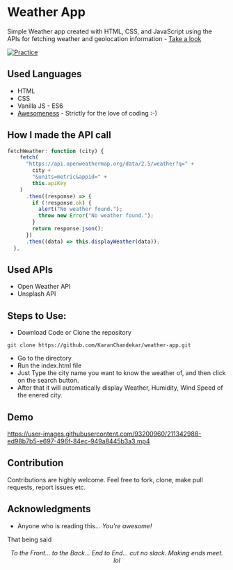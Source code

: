 # Weather App

Simple Weather app created with HTML, CSS, and JavaScript using the APIs for fetching weather and geolocation information - [Take a look](https://weather-app-karanchandekar.vercel.app/)

[![Practice](https://img.shields.io/badge/Practice-HTML/CSS/JS-orange.svg)](https://weather-app-karanchandekar.vercel.app)

## Used Languages

- HTML
- CSS
- Vanilla JS - ES6
- [Awesomeness](https://www.wikihow.com/Love-Programming) - Strictly for the love of coding :-)

## How I made the API call

```javascript
fetchWeather: function (city) {
    fetch(
      "https://api.openweathermap.org/data/2.5/weather?q=" +
        city +
        "&units=metric&appid=" +
        this.apiKey
    )
      .then((response) => {
        if (!response.ok) {
          alert("No weather found.");
          throw new Error("No weather found.");
        }
        return response.json();
      })
      .then((data) => this.displayWeather(data));
  },
```

## Used APIs

- Open Weather API
- Unsplash API

## Steps to Use:

- Download Code or Clone the repository

```
git clone https://github.com/KaranChandekar/weather-app.git
```

- Go to the directory
- Run the index.html file
- Just Type the city name you want to know the weather of, and then click on the search button.
- After that it will automatically display Weather, Humidity, Wind Speed of the enered city.

## Demo

https://user-images.githubusercontent.com/93200960/211342988-ed98b7b5-e697-496f-84ec-949a8445b3a3.mp4

## Contribution

Contributions are highly welcome. Feel free to fork, clone, make pull requests, report issues etc.

## Acknowledgments

- Anyone who is reading this... _You're awesome!_

That being said
_<p align="center">To the Front... to the Back... End to End... cut no slack. Making ends meet. lol</p>_

